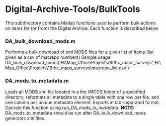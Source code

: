 # Digital-Archive-Tools/BulkTools
This subdirectory contains Matlab functions used to perform bulk actions on items for (or from) the Digital Archive. Each function is described below

### DA_bulk_download_mods.m
Performs a bulk download of xml MODS files for a given list of items (list given as a csv of macrepo numbers)
Sample usage: DA_bulk_download_mods('H:\Map_Office\Projects\19thc_maps_surveys\','H:\Map_Office\Projects\19thc_maps_surveys\macrepo_list.csv')

### DA_mods_to_metadata.m
Loads all MODS xml file located in a the /MODS folder of a specified directory, reformats all metadata to a single table with one row per file, and one column per unique metadata element. Exports in tab-separated format. Operate this function using *run_DA_mods_to_metadata*.
**NOTE:** DA_mods_to_metadata should be run after DA_bulk_download_mods generates xml files.
### 